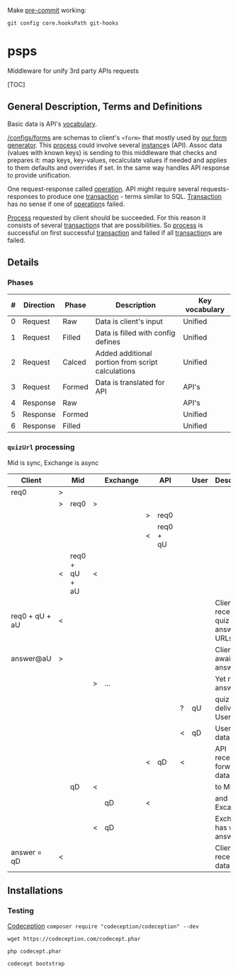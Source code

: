 Make [pre-commit](https://github.com/gobemarketing/psps/blob/master/git-hooks/pre-commit) working:
```console
git config core.hooksPath git-hooks
```
# psps

Middleware for unify 3rd party APIs requests

[TOC]

## General Description, Terms and Definitions

Basic data is API's <u>vocabulary</u>. 

<u>/configs/forms</u> are schemas to client's `<form>` that mostly used by  [our form generator](https://github.com/gobemarketing/paymentform). This <u>process</u> could involve several <u>instance</u>s (API). Assoc data (values with known keys) is sending to this middleware that checks and prepares it: map keys, key-values, recalculate values if needed and applies to them defaults and overrides if set. In the same way handles API response to provide unification. 

One request-response called <u>operation</u>. API might require several requests-responses to produce one <u>transaction</u> - terms similar to SQL. <u>Transaction</u> has no sense if one of <u>operation</u>s failed.

<u>Process</u> requested by client should be succeeded. For this reason it consists of several <u>transaction</u>s that are possibilities. So <u>process</u> is successful on first successful <u>transaction</u> and failed if all <u>transaction</u>s are failed.

## Details

### Phases

| #    | Direction | Phase  | Description                                       | Key vocabulary |
| ---- | --------- | ------ | ------------------------------------------------- | -------------- |
| 0    | Request   | Raw    | Data is client's input                            | Unified        |
| 1    | Request   | Filled | Data is filled with config defines                | Unified        |
| 2    | Request   | Calced | Added additional portion from script calculations | Unified        |
| 3    | Request   | Formed | Data is translated for API                        | API's          |
| 4    | Response  | Raw    |                                                   | API's          |
| 5    | Response  | Formed |                                                   | Unified        |
| 6    | Response  | Filled |                                                   | Unified        |

### `quizUrl` processing

Mid is sync, Exchange is async

| Client         |      | Mid            |      | Exchange |      | API       |      | User | Description                          |
| -------------- | ---- | -------------- | ---- | -------- | ---- | --------- | ---- | ---- | ------------------------------------ |
| req0           | >    |                |      |          |      |           |      |      |                                      |
|                | >    | req0           | >    |          |      |           |      |      |                                      |
|                |      |                |      |          | >    | req0      |      |      |                                      |
|                |      |                |      |          | <    | req0 + qU |      |      |                                      |
|                | <    | req0 + qU + aU | <    |          |      |           |      |      |                                      |
| req0 + qU + aU | <    |                |      |          |      |           |      |      | Client receives quiz and answer URLs |
| answer@aU      | >    |                |      |          |      |           |      |      | Client awaits answer                 |
|                |      |                | >    | ...      |      |           |      |      | Yet no answer                        |
|                |      |                |      |          |      |           | ?    | qU   | quiz URL delivered to User           |
|                |      |                |      |          |      |           | <    | qD   | User fills  data                     |
|                |      |                |      |          | <    | qD        | <    |      | API receives forwards data           |
|                |      | qD             | <    |          |      |           |      |      | to Mid                               |
|                |      |                |      | qD       | <    |           |      |      | and Excange                          |
|                |      |                | <    | qD       |      |           |      |      | Exchange has what to answer          |
| answer = qD    | <    |                |      |          |      |           |      |      | Client receives data                 |

## Installations

### Testing 

[Codeception](https://github.com/codeception/codeception)
`composer require "codeception/codeception" --dev`

`wget https://codeception.com/codecept.phar`

`php codecept.phar`

`codecept bootstrap`
